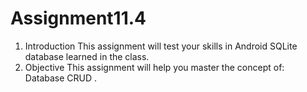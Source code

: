 # Assignment11.4

1. Introduction
This assignment will test your skills in Android SQLite database learned in the class.
2. Objective
This assignment will help you master the concept of:
Database CRUD .

